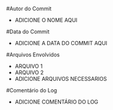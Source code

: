 #Autor do Commit
- ADICIONE O NOME AQUI

#Data do Commit 
- ADICIONE A DATA DO COMMIT AQUI

#Arquivos Envolvidos
- ARQUIVO 1
- ARQUIVO 2
- ADICIONE ARQUIVOS NECESSARIOS

#Comentário do Log 
- ADICIONE COMENTÁRIO DO LOG
